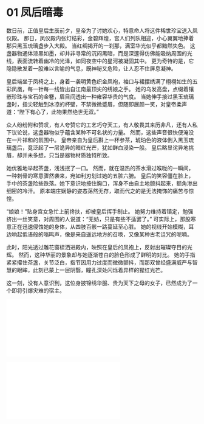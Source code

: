 # 01 凤后暗毒

数日前，正值皇后生辰前夕，皇帝为了讨她欢心，特意命人将这件稀世珍宝送入凤仪殿。
那日，凤仪殿内张灯结彩，金碧辉煌，宫人们列队相迎，小心翼翼地捧着那只黑玉琉璃盏步入大殿。
当红绸揭开的一刹那，满室华光似乎都黯然失色。
这盏器物通体漆黑如墨，却并非寻常的沉闷黑暗，而是深邃得仿佛能吸纳周围的光线，表面流转着幽冷的光泽，如同夜空中的星河被凝固其中。
更为奇特的是，它隐隐散发着一股难以言喻的气息，既神秘又危险，让人忍不住屏息凝神。

皇后端坐于凤椅之上，身着一袭明黄色织金凤袍，袖口与裙摆绣满了栩栩如生的五彩凤凰，每一针每一线皆出自江南最顶尖的绣娘之手。
她的乌发高盘，点缀着镶嵌珍珠与宝石的金簪，眉目间透出一种雍容华贵的气度。
当她伸手接过黑玉琉璃盏时，指尖轻触到冰凉的杯壁，不禁微微蹙眉，但随即展颜一笑，对皇帝柔声道：“陛下有心了，此物果然绝世无双。”

众人纷纷附和赞叹，有人夸赞它的工艺巧夺天工，有人敬畏其来历非凡，还有人私下议论说，这盏器物似乎蕴含某种不可名状的力量。
然而，这些声音很快便淹没在一片祥和的氛围中。
皇帝亲自为皇后斟上一杯参茶，琥珀色的液体倒入黑玉琉璃盏后，竟泛起了一层诡异的暗红光芒，犹如鲜血浸染一般。
皇后略显诧异地挑眉，却并未多想，只当是器物材质独特所致。

她优雅地举起茶盏，浅浅抿了一口。
然而，就在温热的茶水滑过喉咙的一瞬间，一种刺骨的寒意骤然袭来，宛如利刃划过她的五脏六腑。
皇后的笑容僵在脸上，手中的茶盏险些跌落。她下意识地按住胸口，浑身不由自主地颤抖起来，额角渗出细密的冷汗。
原本端庄娴静的姿态荡然无存，取而代之的是无法掩饰的痛苦与惊惶。

“娘娘！”贴身宫女急忙上前搀扶，却被皇后挥手制止。
她努力维持着镇定，勉强挤出一丝笑意，对周围的人说道：“无妨，只是有些不适罢了。”
可实际上，那股寒意正在迅速侵蚀她的身体，从四肢百骸一路蔓延至心脏。
她的视线开始模糊，耳边响起低语般的嗡鸣声，像是来自遥远地方的召唤，又像某种古老诅咒的呢喃。

此时，阳光透过雕花窗棂洒进殿内，映照在皇后的凤袍上，反射出璀璨夺目的光辉。
然而，这种华丽的景象却与她逐渐苍白的脸色形成了鲜明的对比。
她的手指紧紧攥住茶盏，关节泛白，指节因用力过度而微微颤抖，而那双曾经盛满威严与智慧的眼眸，此刻已蒙上一层阴翳，瞳孔深处闪烁着异样的猩红光芒。

这一刻，没有人意识到，这位身披锦绣华服、贵为天下之母的女子，已然成为了一个即将引爆灾难的宿主。

![](237-M.md)

![](../index.md)